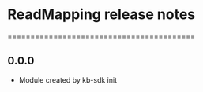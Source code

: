 # ReadMapping release notes
=========================================

0.0.0
-----
* Module created by kb-sdk init
